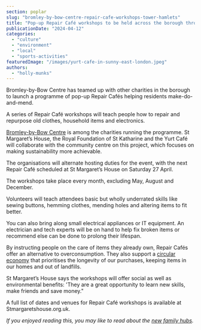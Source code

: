 ```yaml
---
section: poplar
slug: "bromley-by-bow-centre-repair-cafe-workshops-tower-hamlets"
title: "Pop-up Repair Café workshops to be held across the borough throughout 2024"
publicationDate: "2024-04-12"
categories: 
  - "culture"
  - "environment"
  - "local"
  - "sports-activities"
featuredImage: "/images/yurt-cafe-in-sunny-east-london.jpeg"
authors: 
  - "holly-munks"
---
```


Bromley-by-Bow Centre has teamed up with other charities in the borough to launch a programme of pop-up Repair Cafés helping residents make-do-and-mend.

A series of Repair Café workshops will teach people how to repair and repurpose old clothes, household items and electronics.

[Bromley-by-Bow Centre](https://romanroadlondon.com/places/bromley-by-bow-centre/) is among the charities running the programme. St Margaret’s House, the Royal Foundation of St Katharine and the Yurt Café will collaborate with the community centre on this project, which focuses on making sustainability more achievable.

The organisations will alternate hosting duties for the event, with the next Repair Café scheduled at St Margaret’s House on Saturday 27 April. 

The workshops take place every month, excluding May, August and December. 

Volunteers will teach attendees basic but wholly underrated skills like sewing buttons, hemming clothes, mending holes and altering items to fit better. 

You can also bring along small electrical appliances or IT equipment. An electrician and tech experts will be on hand to help fix broken items or recommend else can be done to prolong their lifespan.

By instructing people on the care of items they already own, Repair Cafés offer an alternative to overconsumption. They also support a [circular economy](https://www.ellenmacarthurfoundation.org/topics/circular-economy-introduction/overview) that prioritises the longevity of our purchases, keeping items in our homes and out of landfills. 

St Margaret’s House says the workshops will offer social as well as environmental benefits: 'They are a great opportunity to learn new skills, make friends and save money." 

A full list of dates and venues for Repair Café workshops is available at Stmargaretshouse.org.uk.

_If you enjoyed reading this, you may like to read about the [new family hubs](https://poplarlondon.co.uk/family-hub-isle-of-dogs-play-group-teen-socials-language-therapy/)._
